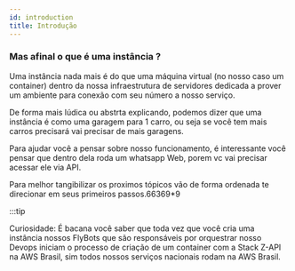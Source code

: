 ```yaml
---
id: introduction
title: Introdução
---
```


### Mas afinal o que é uma instância ?

Uma instância nada mais é do que uma máquina virtual (no nosso caso um container) dentro da nossa infraestrutura de servidores dedicada a prover um ambiente para conexão com seu número a nosso serviço.

De forma mais lúdica ou abstrta explicando, podemos dizer que uma instância é como uma garagem para 1 carro, ou seja se você tem mais carros precisará vai precisar de mais garagens.

Para ajudar você a pensar sobre nosso funcionamento, é interessante você pensar que dentro dela roda um whatsapp Web, porem vc vai precisar acessar ele via API.

Para melhor tangibilizar os proximos tópicos vão de forma ordenada te direcionar em seus primeiros passos.66369\*9

:::tip

Curiosidade: É bacana você saber que toda vez que você cria uma instância nossos FlyBots que são responsáveis por orquestrar nosso Devops iniciam o processo de criação de um container com a Stack Z-API na AWS Brasil, sim todos nossos serviços nacionais rodam na AWS Brasil.
